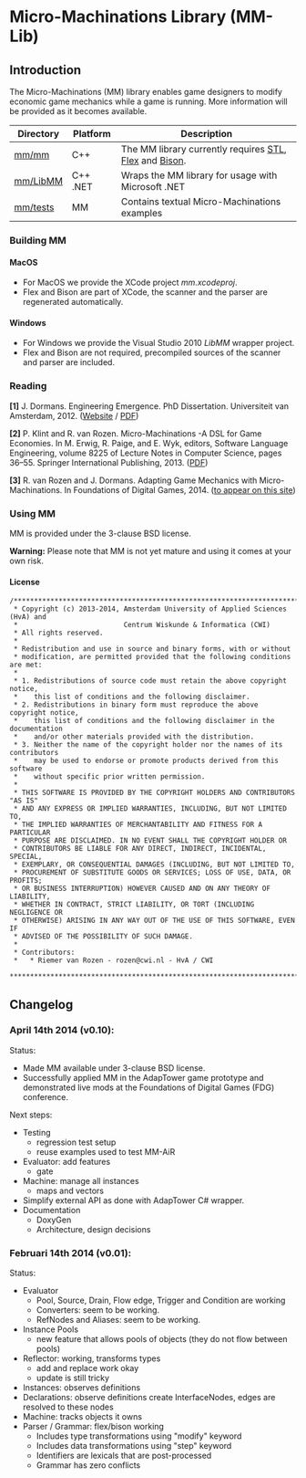 # Micro-Machinations Library (MM-Lib)

## Introduction

The Micro-Machinations (MM) library enables game designers to modify economic game mechanics while a game is running.
More information will be provided as it becomes available.

| Directory | Platform  | Description |
| --------- | --------- | ----------- |
| [mm/mm](https://github.com/vrozen/MM-Lib/tree/master/mm/mm)       | C++ | The MM library currently requires [STL](http://en.wikipedia.org/wiki/Standard_Template_Library), [Flex](http://flex.sourceforge.net) and [Bison](http://www.gnu.org/software/bison/). |
| [mm/LibMM](https://github.com/vrozen/MM-Lib/tree/master/mm/LibMM) | C++ .NET | Wraps the MM library for usage with Microsoft .NET |
| [mm/tests](https://github.com/vrozen/MM-Lib/tree/master/mm/tests) | MM | Contains textual Micro-Machinations examples |

### Building MM

#### MacOS
* For MacOS we provide the XCode project *mm.xcodeproj*.
* Flex and Bison are part of XCode, the scanner and the parser are regenerated automatically.

#### Windows
* For Windows we provide the Visual Studio 2010 *LibMM* wrapper project.
* Flex and Bison are not required, precompiled sources of the scanner and parser are included.

### Reading

**[1]**	J. Dormans. Engineering Emergence. PhD Dissertation. Universiteit van Amsterdam, 2012.
([Website](http://www.jorisdormans.nl/article.php?ref=engineering_emergence) / [PDF](http://www.jorisdormans.nl/pdf/dormans_engineering_emergence.pdf))

**[2]**	P. Klint and R. van Rozen. Micro-Machinations -A DSL for Game Economies. In M. Erwig, R. Paige, and E. Wyk, editors, Software Language Engineering, volume 8225 of Lecture Notes in Computer Science, pages 36–55. Springer International Publishing, 2013. ([PDF](http://193.23.143.188/~equaprojec/media/Uploaded_documents/SLE_2013_paper.pdf))

**[3]**	R. van Rozen and J. Dormans. Adapting Game Mechanics with Micro-Machinations. In Foundations of Digital Games, 2014. ([to appear on this site](http://www.foundationsofdigitalgames.org))

### Using MM

MM is provided under the 3-clause BSD license.

**Warning:**
Please note that MM is not yet mature and using it comes at your own risk.

#### License

```
/******************************************************************************
 * Copyright (c) 2013-2014, Amsterdam University of Applied Sciences (HvA) and
 *                          Centrum Wiskunde & Informatica (CWI)
 * All rights reserved.
 *
 * Redistribution and use in source and binary forms, with or without
 * modification, are permitted provided that the following conditions are met:
 * 
 * 1. Redistributions of source code must retain the above copyright notice,
 *    this list of conditions and the following disclaimer.
 * 2. Redistributions in binary form must reproduce the above copyright notice,
 *    this list of conditions and the following disclaimer in the documentation
 *    and/or other materials provided with the distribution.
 * 3. Neither the name of the copyright holder nor the names of its contributors
 *    may be used to endorse or promote products derived from this software
 *    without specific prior written permission.
 *
 * THIS SOFTWARE IS PROVIDED BY THE COPYRIGHT HOLDERS AND CONTRIBUTORS "AS IS"
 * AND ANY EXPRESS OR IMPLIED WARRANTIES, INCLUDING, BUT NOT LIMITED TO,
 * THE IMPLIED WARRANTIES OF MERCHANTABILITY AND FITNESS FOR A PARTICULAR
 * PURPOSE ARE DISCLAIMED. IN NO EVENT SHALL THE COPYRIGHT HOLDER OR
 * CONTRIBUTORS BE LIABLE FOR ANY DIRECT, INDIRECT, INCIDENTAL, SPECIAL,
 * EXEMPLARY, OR CONSEQUENTIAL DAMAGES (INCLUDING, BUT NOT LIMITED TO,
 * PROCUREMENT OF SUBSTITUTE GOODS OR SERVICES; LOSS OF USE, DATA, OR PROFITS;
 * OR BUSINESS INTERRUPTION) HOWEVER CAUSED AND ON ANY THEORY OF LIABILITY,
 * WHETHER IN CONTRACT, STRICT LIABILITY, OR TORT (INCLUDING NEGLIGENCE OR
 * OTHERWISE) ARISING IN ANY WAY OUT OF THE USE OF THIS SOFTWARE, EVEN IF
 * ADVISED OF THE POSSIBILITY OF SUCH DAMAGE.
 *
 * Contributors:
 *   * Riemer van Rozen - rozen@cwi.nl - HvA / CWI
 ******************************************************************************/
```

## Changelog

### April 14th 2014 (v0.10):
Status:
* Made MM available under 3-clause BSD license.
* Successfully applied MM in the AdapTower game prototype and demonstrated live mods at the Foundations of Digital Games (FDG) conference.

Next steps:
* Testing
  * regression test setup
  * reuse examples used to test MM-AiR
* Evaluator: add features
  * gate
* Machine: manage all instances
  * maps and vectors
* Simplify external API as done with AdapTower C# wrapper.
* Documentation
  * DoxyGen
  * Architecture, design decisions

### Februari 14th 2014 (v0.01):
Status:
* Evaluator
  * Pool, Source, Drain, Flow edge, Trigger and Condition are working
  * Converters: seem to be working.
  * RefNodes and Aliases: seem to be working.
* Instance Pools
  * new feature that allows pools of objects (they do not flow between pools)
* Reflector: working, transforms types
  * add and replace work okay
  * update is still tricky
* Instances: observes definitions
* Declarations: observe definitions create InterfaceNodes, edges are resolved to these nodes
* Machine: tracks objects it owns
* Parser / Grammar: flex/bison working
  * Includes type transformations using "modify" keyword
  * Includes data transformations using "step" keyword
  * Identifiers are lexicals that are post-processed
  * Grammar has zero conflicts

